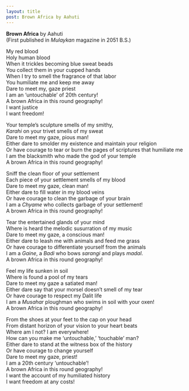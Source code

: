 ```yaml
---
layout: title
post: Brown Africa by Aahuti 
---
```


**Brown Africa** by Aahuti <br>
(First published in _Mulaykan_ magazine in 2051 B.S.)

My red blood <br>
Holy human blood <br>
When it trickles becoming blue sweat beads <br>
You collect them in your cupped hands  
When I try to smell the fragrance of that labor <br>
You humiliate me and keep me away <br>
Dare to meet my, gaze priest <br>
I am an ‘untouchable’ of 20th century! <br>
A brown Africa in this round geography! <br>
I want justice <br>
I want freedom!

Your temple’s sculpture smells of my smithy, <br>
_Karahi_ on your trivet smells of my sweat <br>
Dare to meet my gaze, pious man! <br>
Either dare to smolder my existence and maintain your religion <br>
Or have courage to tear or burn the pages of scriptures that humiliate me <br>
I am the blacksmith who made the god of your temple <br>
A brown Africa in this round geography!

Sniff the clean floor of your settlement <br>
Each piece of your settlement smells of my blood <br>
Dare to meet my gaze, clean man! <br>
Either dare to fill water in my blood veins <br>
Or have courage to clean the garbage of your brain <br>
I am a _Chyame_ who collects garbage of your settlement! <br>
A brown Africa in this round geography! 

Tear the entertained glands of your mind <br>
Where is heard the melodic susurration of my music <br>
Dare to meet my gaze, a conscious man! <br>
Either dare to leash me with animals and feed me grass <br>
Or have courage to differentiate yourself from the animals <br>
I am a _Gaine_, a _Badi_ who bows _sarangi_ and plays _madal_. <br>
A brown Africa in this round geography! 

Feel my life sunken in soil <br>
Where is found a pool of my tears <br>
Dare to meet my gaze a satiated man! <br>
Either dare say that your morsel doesn’t smell of my tear <br>
Or have courage to respect my Dalit life <br>
I am a _Musahar_ ploughman who swims in soil with your oxen! <br>
A brown Africa in this round geography!

From the shoes at your feet to the cap on your head <br>
From distant horizon of your vision to your heart beats <br>
Where am I not? I am everywhere! <br>
How can you make me ‘untouchable,’ ‘touchable’ man? <br>
Either dare to stand at the witness box  of the history <br>
Or have courage to change yourself <br>
Dare to meet my gaze, priest! <br>
I am a 20th century ‘untouchable’! <br>
A brown Africa in this round geography! <br>
I want the account of my humiliated history <br>
I want freedom at any costs! 
